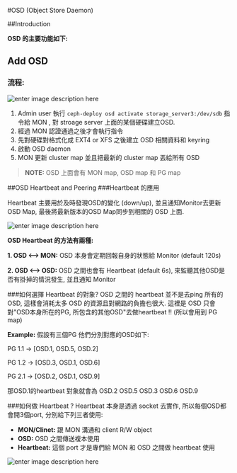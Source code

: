 


#OSD (Object Store Daemon)

##Introduction

**OSD 的主要功能如下:**

## Add OSD
### 流程:
![enter image description here](https://lh3.googleusercontent.com/-nJlPqecfzvk/Vp-spHxoDEI/AAAAAAAACeQ/NYO8d4eFihc/s0/Image.png "create_osd.png")

1. Admin user 執行 `ceph-deploy osd activate storage_server3:/dev/sdb` 指令給 MON , 對 stroage server 上面的某個硬碟建立OSD.
2. 經過 MON 認證通過之後才會執行指令
3. 先對硬碟對格式化成 EXT4 or XFS 之後建立 OSD 相關資料和 keyring
4. 啟動 OSD daemon
5. MON 更新 cluster map 並且把最新的 cluster map 丟給所有 OSD

> **NOTE:** OSD 上面會有 MON map, OSD map 和 PG  map


##OSD Heartbeat and Peering
###Heartbeat 的應用

Heartbeat 主要用於及時發現OSD的變化 (down/up), 並且通知Monitor去更新OSD Map, 最後將最新版本的OSD Map同步到相關的 OSD 上面.

![enter image description here](http://docs.ceph.com/docs/master/_images/ditaa-2ad4d285aa0fb0ed30f32eb7137638c5d045f92a.png)

**OSD Heartbeat 的方法有兩種:**

**1. OSD <--> MON:** OSD 本身會定期回報自身的狀態給 Monitor (default 120s)

**2. OSD <--> OSD:** OSD 之間也會有 Heartbeat (default 6s), 來監聽其他OSD是否有掛掉的情況發生, 並且通知 Monitor

###如何選擇 Heartbeat 的對象?
OSD 之間的 heartbeat 並不是去ping 所有的 OSD, 這樣會消耗太多 OSD 的資源且對網路的負擔也很大. 
這裡是 OSD 只會對"OSD本身所在的PG, 所包含的其他OSD"去做heartbeat !! (所以會用到 PG map)

**Example:** 假設有三個PG 他們分別對應的OSD如下:

PG 1.1 -> [OSD.1, OSD.5, OSD.2]

PG 1.2 -> [OSD.3, OSD.1, OSD.6]

PG 2.1 -> [OSD.2, OSD.1, OSD.9]

那OSD.1的heartbeat 對象就會為 OSD.2 OSD.5 OSD.3 OSD.6 OSD.9


###如何做 Heartbeat ?
Heartbeat 本身是透過 socket 去實作, 所以每個OSD都會開3個port, 分別給下列三者使用:

+ **MON/Clinet:**  跟 MON 溝通和 client R/W object 
+ **OSD:** OSD 之間傳送複本使用
+ **Heartbeat:** 這個 port 才是專們給 MON 和 OSD 之間做 heartbeat 使用

![enter image description here](https://lh3.googleusercontent.com/-pd8bQzWrnKM/VpvZEWTUK8I/AAAAAAAACdA/G5072pEWeFA/s0/Image.png "osd_port.png")